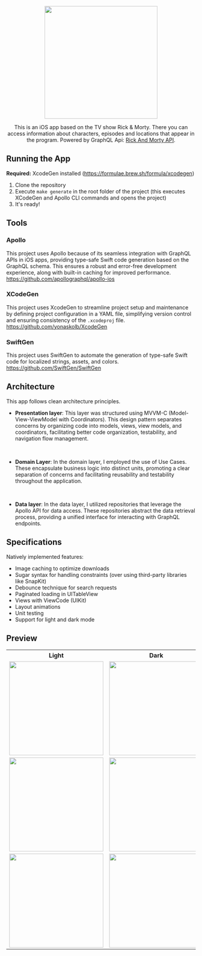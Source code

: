 <p align="center">
  <img width=300 src=https://user-images.githubusercontent.com/56546505/167316108-73d100e7-ed1d-4f11-b8f1-063f291241fc.png>
</p>

<p align="center">
  This is an iOS app based on the TV show Rick & Morty. There you can access information about characters, episodes and locations that appear in the program. 
  Powered by GraphQL Api: 
<a target="_blank" href=https://rickandmortyapi.com/>Rick And Morty API</a>.
</p>

## Running the App

**Required:** XcodeGen installed (https://formulae.brew.sh/formula/xcodegen) 
1. Clone the repository
2. Execute `make generate` in the root folder of the project (this executes XCodeGen and Apollo CLI commands and opens the project)
3. It's ready!

## Tools

### Apollo

This project uses Apollo because of its seamless integration with GraphQL APIs in iOS apps, providing type-safe Swift code generation based on the GraphQL schema. This ensures a robust and error-free development experience, along with built-in caching for improved performance.
</br>
https://github.com/apollographql/apollo-ios

### XCodeGen

This project uses XcodeGen to streamline project setup and maintenance by defining project configuration in a YAML file, simplifying version control and ensuring consistency of the `.xcodeproj` file. 
</br>
https://github.com/yonaskolb/XcodeGen

### SwiftGen

This project uses  SwiftGen to automate the generation of type-safe Swift code for localized strings, assets, and colors.
</br>
https://github.com/SwiftGen/SwiftGen

## Architecture

This app follows clean architecture principles.

- **Presentation layer**: This layer was structured using MVVM-C (Model-View-ViewModel with Coordinators). This design pattern separates concerns by organizing code into models, views, view models, and coordinators, facilitating better code organization, testability, and navigation flow management.
</br>

- **Domain Layer**: In the domain layer, I employed the use of Use Cases. These encapsulate business logic into distinct units, promoting a clear separation of concerns and facilitating reusability and testability throughout the application.
</br>

- **Data layer**: In the data layer, I utilized repositories that leverage the Apollo API for data access. These repositories abstract the data retrieval process, providing a unified interface for interacting with GraphQL endpoints.

## Specifications
Natively implemented features:

- Image caching to optimize downloads
- Sugar syntax for handling constraints (over using third-party libraries like SnapKit)
- Debounce technique for search requests
- Paginated loading in UITableView
- Views with ViewCode (UIKit)
- Layout animations
- Unit testing
- Support for light and dark mode


## Preview


<table>
  <th>Light</th>
  <th>Dark</th>
    <tr>
        <td><img width="250" src="https://github.com/dudaporto/rick-and-morty-ios/assets/56546505/c6b4fb57-6c47-4cc2-b2d8-4b5469922f9e"></td>
        <td><img width="250" src="https://github.com/dudaporto/rick-and-morty-ios/assets/56546505/5ba59208-e2af-427a-8c03-eb96eb07f4c8"></td>
    </tr>
    <tr>
        <td><img width="250" src="https://github.com/dudaporto/rick-and-morty-ios/assets/56546505/4d50c234-93f9-4b07-b99f-11b663e85c55"></td>
        <td><img width="250" src="https://github.com/dudaporto/rick-and-morty-ios/assets/56546505/0b764610-6b38-4db3-99e4-9614d4e74f81"></td>
    </tr>
    <tr>
        <td><img width="250" src="https://github.com/dudaporto/rick-and-morty-ios/assets/56546505/6eecdd5d-848b-4c5d-a534-3fa79689ae94"></td>
        <td><img width="250" src="https://github.com/dudaporto/rick-and-morty-ios/assets/56546505/dd646e0a-c484-4427-a7a5-2271fbc37f6d"></td>
    </tr>
<table>

